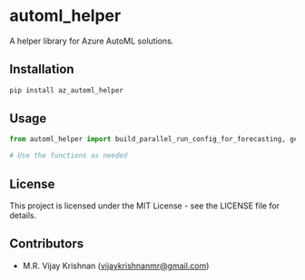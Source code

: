 # automl_helper

A helper library for Azure AutoML solutions.

## Installation

```bash
pip install az_automl_helper
```

## Usage

```python
from automl_helper import build_parallel_run_config_for_forecasting, get_automl_environment, get_forecasting_output, get_model_name

# Use the functions as needed
```

## License

This project is licensed under the MIT License - see the LICENSE file for details.

## Contributors

- M.R. Vijay Krishnan (vijaykrishnanmr@gmail.com)
